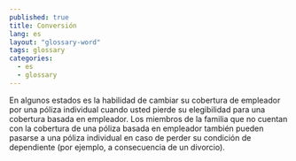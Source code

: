 ```yaml
---
published: true
title: Conversión
lang: es
layout: "glossary-word"
tags: glossary
categories:
  - es
  - glossary
---
```


En algunos estados es la habilidad de cambiar su cobertura de empleador por una póliza individual cuando usted pierde su elegibilidad para una cobertura basada en empleador. Los miembros de la familia que no cuentan con la cobertura de una póliza basada en empleador también pueden pasarse a una póliza individual en caso de perder su condición de dependiente (por ejemplo, a consecuencia de un divorcio). 
